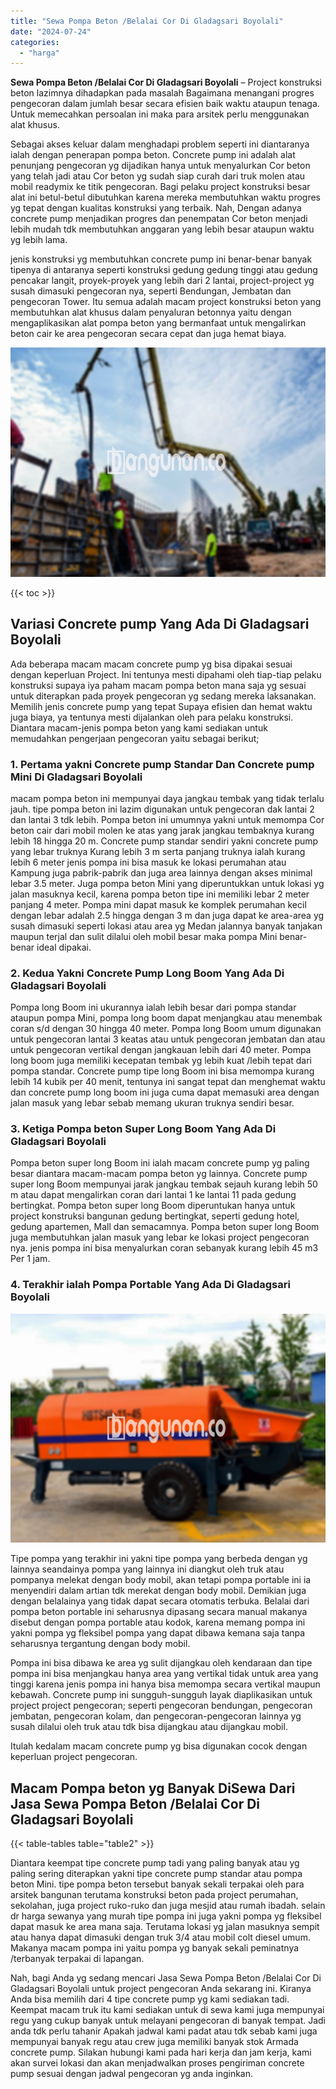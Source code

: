 ```yaml
---
title: "Sewa Pompa Beton /Belalai Cor Di Gladagsari Boyolali"
date: "2024-07-24"
categories: 
  - "harga"
---
```


**Sewa Pompa Beton /Belalai Cor Di Gladagsari Boyolali** – Project konstruksi beton lazimnya dihadapkan pada masalah Bagaimana menangani progres pengecoran dalam jumlah besar secara efisien baik waktu ataupun tenaga. Untuk memecahkan persoalan ini maka para arsitek perlu menggunakan alat khusus.

Sebagai akses keluar dalam menghadapi problem seperti ini diantaranya ialah dengan penerapan pompa beton. Concrete pump ini adalah alat penunjang pengecoran yg dijadikan hanya untuk menyalurkan Cor beton yang telah jadi atau Cor beton yg sudah siap curah dari truk molen atau mobil readymix ke titik pengecoran. Bagi pelaku project konstruksi besar alat ini betul-betul dibutuhkan karena mereka membutuhkan waktu progres yg tepat dengan kualitas konstruksi yang terbaik. Nah, Dengan adanya concrete pump menjadikan progres dan penempatan Cor beton menjadi lebih mudah tdk membutuhkan anggaran yang lebih besar ataupun waktu yg lebih lama.

jenis konstruksi yg membutuhkan concrete pump ini benar-benar banyak tipenya di antaranya seperti konstruksi gedung gedung tinggi atau gedung pencakar langit, proyek-proyek yang lebih dari 2 lantai, project-project yg susah dimasuki pengecoran nya, seperti Bendungan, Jembatan dan pengecoran Tower. Itu semua adalah macam project konstruksi beton yang membutuhkan alat khusus dalam penyaluran betonnya yaitu dengan mengaplikasikan alat pompa beton yang bermanfaat untuk mengalirkan beton cair ke area pengecoran secara cepat dan juga hemat biaya.

![Sewa Pompa Beton /Belalai Cor Di Gladagsari Boyolali](/images/sewa-concrete-pump-35.png)

{{< toc >}}

## Variasi Concrete pump Yang Ada Di Gladagsari Boyolali

Ada beberapa macam macam concrete pump yg bisa dipakai sesuai dengan keperluan Project. Ini tentunya mesti dipahami oleh tiap-tiap pelaku konstruksi supaya iya paham macam pompa beton mana saja yg sesuai untuk diterapkan pada proyek pengecoran yg sedang mereka laksanakan. Memilih jenis concrete pump yang tepat Supaya efisien dan hemat waktu juga biaya, ya tentunya mesti dijalankan oleh para pelaku konstruksi. Diantara macam-jenis pompa beton yang kami sediakan untuk memudahkan pengerjaan pengecoran yaitu sebagai berikut;

### 1\. Pertama yakni Concrete pump Standar Dan Concrete pump Mini Di Gladagsari Boyolali

macam pompa beton ini mempunyai daya jangkau tembak yang tidak terlalu jauh. tipe pompa beton ini lazim digunakan untuk pengecoran dak lantai 2 dan lantai 3 tdk lebih. Pompa beton ini umumnya yakni untuk memompa Cor beton cair dari mobil molen ke atas yang jarak jangkau tembaknya kurang lebih 18 hingga 20 m. Concrete pump standar sendiri yakni concrete pump yang lebar truknya Kurang lebih 3 m serta panjang truknya ialah kurang lebih 6 meter jenis pompa ini bisa masuk ke lokasi perumahan atau Kampung juga pabrik-pabrik dan juga area lainnya dengan akses minimal lebar 3.5 meter. Juga pompa beton Mini yang diperuntukkan untuk lokasi yg jalan masuknya kecil, karena pompa beton tipe ini memiliki lebar 2 meter panjang 4 meter. Pompa mini dapat masuk ke komplek perumahan kecil dengan lebar adalah 2.5 hingga dengan 3 m dan juga dapat ke area-area yg susah dimasuki seperti lokasi atau area yg Medan jalannya banyak tanjakan maupun terjal dan sulit dilalui oleh mobil besar maka pompa Mini benar-benar ideal dipakai.

### 2\. Kedua Yakni Concrete Pump Long Boom Yang Ada Di Gladagsari Boyolali

Pompa long Boom ini ukurannya ialah lebih besar dari pompa standar ataupun pompa Mini, pompa long boom dapat menjangkau atau menembak coran s/d dengan 30 hingga 40 meter. Pompa long Boom umum digunakan untuk pengecoran lantai 3 keatas atau untuk pengecoran jembatan dan atau untuk pengecoran vertikal dengan jangkauan lebih dari 40 meter. Pompa long boom juga memiliki kecepatan tembak yg lebih kuat /lebih tepat dari pompa standar. Concrete pump tipe long Boom ini bisa memompa kurang lebih 14 kubik per 40 menit, tentunya ini sangat tepat dan menghemat waktu dan concrete pump long boom ini juga cuma dapat memasuki area dengan jalan masuk yang lebar sebab memang ukuran truknya sendiri besar.

### 3\. Ketiga Pompa beton Super Long Boom Yang Ada Di Gladagsari Boyolali

Pompa beton super long Boom ini ialah macam concrete pump yg paling besar diantara macam-macam pompa beton yg lainnya. Concrete pump super long Boom mempunyai jarak jangkau tembak sejauh kurang lebih 50 m atau dapat mengalirkan coran dari lantai 1 ke lantai 11 pada gedung bertingkat. Pompa beton super long Boom diperuntukan hanya untuk project konstruksi bangunan gedung bertingkat, seperti gedung hotel, gedung apartemen, Mall dan semacamnya. Pompa beton super long Boom juga membutuhkan jalan masuk yang lebar ke lokasi project pengecoran nya. jenis pompa ini bisa menyalurkan coran sebanyak kurang lebih 45 m3 Per 1 jam.

### 4\. Terakhir ialah Pompa Portable Yang Ada Di Gladagsari Boyolali

![Sewa Pompa Beton /Belalai Cor Di Gladagsari Boyolali](/images/sewa-concrete-pump-16.png)

Tipe pompa yang terakhir ini yakni tipe pompa yang berbeda dengan yg lainnya seandainya pompa yang lainnya ini diangkut oleh truk atau pompanya melekat dengan body mobil, akan tetapi pompa portable ini ia menyendiri dalam artian tdk merekat dengan body mobil. Demikian juga dengan belalainya yang tidak dapat secara otomatis terbuka. Belalai dari pompa beton portable ini seharusnya dipasang secara manual makanya disebut dengan pompa portable atau kodok, karena memang pompa ini yakni pompa yg fleksibel pompa yang dapat dibawa kemana saja tanpa seharusnya tergantung dengan body mobil.

Pompa ini bisa dibawa ke area yg sulit dijangkau oleh kendaraan dan tipe pompa ini bisa menjangkau hanya area yang vertikal tidak untuk area yang tinggi karena jenis pompa ini hanya bisa memompa secara vertikal maupun kebawah. Concrete pump ini sungguh-sungguh layak diaplikasikan untuk project project pengecoran; seperti pengecoran bendungan, pengecoran jembatan, pengecoran kolam, dan pengecoran-pengecoran lainnya yg susah dilalui oleh truk atau tdk bisa dijangkau atau dijangkau mobil.

Itulah kedalam macam concrete pump yg bisa digunakan cocok dengan keperluan project pengecoran.

## Macam Pompa beton yg Banyak DiSewa Dari Jasa Sewa Pompa Beton /Belalai Cor Di Gladagsari Boyolali

{{< table-tables table="table2" >}}

Diantara keempat tipe concrete pump tadi yang paling banyak atau yg paling sering diterapkan yakni tipe concrete pump standar atau pompa beton Mini. tipe pompa beton tersebut banyak sekali terpakai oleh para arsitek bangunan terutama konstruksi beton pada project perumahan, sekolahan, juga project ruko-ruko dan juga mesjid atau rumah ibadah. selain dr harga sewanya yang murah tipe pompa ini juga yakni pompa yg fleksibel dapat masuk ke area mana saja. Terutama lokasi yg jalan masuknya sempit atau hanya dapat dimasuki dengan truk 3/4 atau mobil colt diesel umum. Makanya macam pompa ini yaitu pompa yg banyak sekali peminatnya /terbanyak terpakai di lapangan.

Nah, bagi Anda yg sedang mencari Jasa Sewa Pompa Beton /Belalai Cor Di Gladagsari Boyolali untuk project pengecoran Anda sekarang ini. Kiranya Anda bisa memilih dari 4 tipe concrete pump yg kami sediakan tadi. Keempat macam truk itu kami sediakan untuk di sewa kami juga mempunyai regu yang cukup banyak untuk melayani pengecoran di banyak tempat. Jadi anda tdk perlu tahanir Apakah jadwal kami padat atau tdk sebab kami juga mempunyai banyak regu atau crew juga memiliki banyak stok Armada concrete pump. Silakan hubungi kami pada hari kerja dan jam kerja, kami akan survei lokasi dan akan menjadwalkan proses pengiriman concrete pump sesuai dengan jadwal pengecoran yg anda inginkan.
